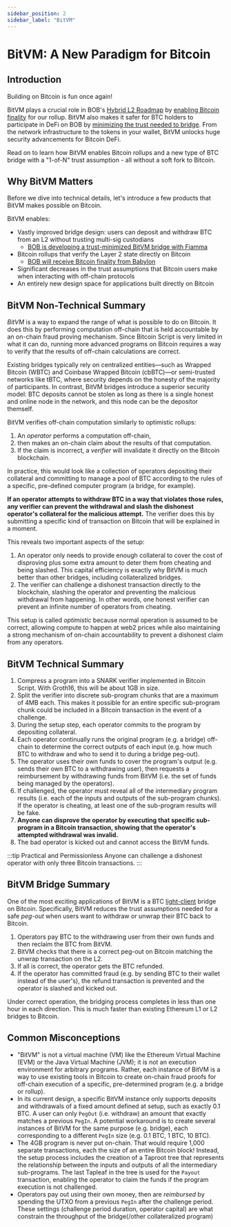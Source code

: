 ```yaml
---
sidebar_position: 2
sidebar_label: "BitVM"
---
```


# BitVM: A New Paradigm for Bitcoin

## Introduction

Building on Bitcoin is fun once again!

BitVM plays a crucial role in BOB's [Hybrid L2 Roadmap](/learn/introduction/roadmap) by [enabling Bitcoin finality](https://blog.gobob.xyz/posts/bob-integrates-with-babylon-to-become-a-bitcoin-secured-network-bringing-bitcoin-finality-to-the-hybrid-l2) for our rollup. BitVM also makes it safer for BTC holders to participate in DeFi on BOB by [minimizing the trust needed to bridge](https://blog.gobob.xyz/posts/bob-announces-trust-minimized-bitcoin-bridge-prototype-powered-by-bitvm). From the network infrastructure to the tokens in your wallet, BitVM unlocks huge security advancements for Bitcoin DeFi.

Read on to learn how BitVM enables Bitcoin rollups and a new type of BTC bridge with a "1-of-N" trust assumption - all without a soft fork to Bitcoin.

## Why BitVM Matters

Before we dive into technical details, let's introduce a few products that BitVM makes possible on Bitcoin.

BitVM enables:

- Vastly improved bridge design: users can deposit and withdraw BTC from an L2 without trusting multi-sig custodians
  - [BOB is developing a trust-minimized BitVM bridge with Fiamma](https://blog.gobob.xyz/posts/bob-announces-trust-minimized-bitcoin-bridge-prototype-powered-by-bitvm)
- Bitcoin rollups that verify the Layer 2 state directly on Bitcoin
  - [BOB will receive Bitcoin finality from Babylon](https://blog.gobob.xyz/posts/bob-integrates-with-babylon-to-become-a-bitcoin-secured-network-bringing-bitcoin-finality-to-the-hybrid-l2)
- Significant decreases in the trust assumptions that Bitcoin users make when interacting with off-chain protocols
- An entirely new design space for applications built directly on Bitcoin

## BitVM Non-Technical Summary

_BitVM_ is a way to expand the range of what is possible to do on Bitcoin. It does this by performing computation off-chain that is held accountable by an on-chain fraud proving mechanism. Since Bitcoin Script is very limited in what it can do, running more advanced programs on Bitcoin requires a way to verify that the results of off-chain calculations are correct.

Existing bridges typically rely on centralized entities—such as Wrapped Bitcoin (WBTC) and Coinbase Wrapped Bitcoin (cbBTC)—or semi-trusted networks like tBTC, where security depends on the honesty of the majority of participants. In contrast, BitVM bridges introduce a superior security model: BTC deposits cannot be stolen as long as there is a single honest and online node in the network, and this node can be the depositor themself.

BitVM verifies off-chain computation similarly to optimistic rollups:

1. An _operator_ performs a computation off-chain,
1. then makes an on-chain claim about the results of that computation.
1. If the claim is incorrect, a _verifier_ will invalidate it directly on the Bitcoin blockchain.

In practice, this would look like a collection of operators depositing their collateral and committing to manage a pool of BTC according to the rules of a specific, pre-defined computer program (a bridge, for example).

**If an operator attempts to withdraw BTC in a way that violates those rules, any verifier can prevent the withdrawal and slash the dishonest operator's collateral for the malicious attempt.** The verifier does this by submitting a specific kind of transaction on Bitcoin that will be explained in a moment.

This reveals two important aspects of the setup:

1. An operator only needs to provide enough collateral to cover the cost of disproving plus some extra amount to deter them from cheating and being slashed. This capital efficiency is exactly why BitVM is much better than other bridges, including collateralized bridges.
2. The verifier can challenge a dishonest transaction directly to the blockchain, slashing the operator and preventing the malicious withdrawal from happening. In other words, one honest verifier can prevent an infinite number of operators from cheating.

This setup is called _optimistic_ because normal operation is assumed to be correct, allowing compute to happen at web2 prices while also maintaining a strong mechanism of on-chain accountability to prevent a dishonest claim from any operators.

## BitVM Technical Summary

1. Compress a program into a SNARK verifier implemented in Bitcoin Script. With Groth16, this will be about 1GB in size.
1. Split the verifier into discrete sub-program chunks that are a maximum of 4MB each. This makes it possible for an entire specific sub-program chunk could be included in a Bitcoin transaction in the event of a challenge.
1. During the setup step, each operator commits to the program by depositing collateral.
1. Each operator continually runs the original program (e.g. a bridge) off-chain to determine the correct outputs of each input (e.g. how much BTC to withdraw and who to send it to during a bridge peg-out).
1. The operator uses their own funds to cover the program's output (e.g. sends their own BTC to a withdrawing user), then requests a reimbursement by withdrawing funds from BitVM (i.e. the set of funds being managed by the operators).
1. If challenged, the operator must reveal all of the intermediary program results (i.e. each of the inputs and outputs of the sub-program chunks). If the operator is cheating, at least one of the sub-program results will be fake.
1. **Anyone can disprove the operator by executing that specific sub-program in a Bitcoin transaction, showing that the operator's attempted withdrawal was invalid.**
1. The bad operator is kicked out and cannot access the BitVM funds.

:::tip Practical and Permissionless
Anyone can challenge a dishonest operator with only three Bitcoin transactions.
:::

## BitVM Bridge Summary

One of the most exciting applications of BitVM is a BTC [light-client](/learn/builder-guides/relay) bridge on Bitcoin. Specifically, BitVM reduces the trust assumptions needed for a safe _peg-out_ when users want to withdraw or unwrap their BTC back to Bitcoin.

1. Operators pay BTC to the withdrawing user from their own funds and then reclaim the BTC from BitVM.
1. BitVM checks that there is a correct peg-out on Bitcoin matching the unwrap transaction on the L2.
1. If all is correct, the operator gets the BTC refunded.
1. If the operator has committed fraud (e.g. by sending BTC to their wallet instead of the user's), the refund transaction is prevented and the operator is slashed and kicked out.

Under correct operation, the bridging process completes in less than one hour in each direction. This is much faster than existing Ethereum L1 or L2 bridges to Bitcoin.

## Common Misconceptions

- "BitVM" is not a virtual machine (VM) like the Ethereum Virtual Machine (EVM) or the Java Virtual Machine (JVM); it is not an execution environment for arbitrary programs. Rather, each instance of BitVM is a way to use existing tools in Bitcoin to create on-chain fraud proofs for off-chain execution of a specific, pre-determined program (e.g. a bridge or rollup).
- In its current design, a specific BitVM instance only supports deposits and withdrawals of a fixed amount defined at setup, such as exactly 0.1 BTC. A user can only `PegOut` (i.e. withdraw) an amount that exactly matches a previous `PegIn`. A potential workaround is to create several instances of BitVM for the same purpose (e.g. bridge), each corresponding to a different `PegIn` size (e.g. 0.1 BTC, 1 BTC, 10 BTC).
- The 4GB program is never put on-chain. That would require 1,000 separate transactions, each the size of an entire Bitcoin block! Instead, the setup process includes the creation of a Taproot tree that represents the relationship between the inputs and outputs of all the intermediary sub-programs. The last Tapleaf in the tree is used for the `Payout` transaction, enabling the operator to claim the funds if the program execution is not challenged.
- Operators pay out using their own money, then are _reimbursed_ by spending the UTXO from a previous `PegIn` after the challenge period. These settings (challenge period duration, operator capital) are what constrain the throughput of the bridge(/other collateralized program)
